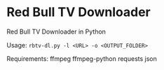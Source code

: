 # Red Bull TV Downloader
Red Bull TV Downloader in Python

Usage: 
`rbtv-dl.py -l <URL> -o <OUTPUT_FOLDER>`

Requirements:
ffmpeg
ffmpeg-python
requests
json
